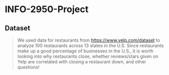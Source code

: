 # INFO-2950-Project
## Dataset
> We used data for restaurants from https://www.yelp.com/dataset to analyze 100 restaurants across 13 states in the U.S.  Since restaurants make up a good percentage of businesses in the U.S., it is worth looking into why restaurants close, whether reviews/stars given on Yelp are correlated with closing a restaurant down, and other questions!
